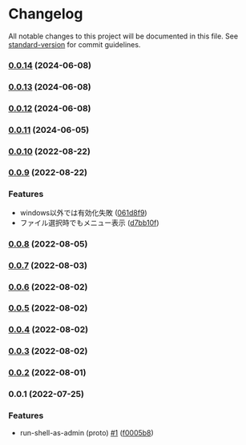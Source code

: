 # Changelog

All notable changes to this project will be documented in this file. See [standard-version](https://github.com/conventional-changelog/standard-version) for commit guidelines.

### [0.0.14](https://github.com/taizod1024/vscode-run-shell-as-admin-extension/compare/v0.0.13...v0.0.14) (2024-06-08)

### [0.0.13](https://github.com/taizod1024/vscode-run-shell-as-admin-extension/compare/v0.0.12...v0.0.13) (2024-06-08)

### [0.0.12](https://github.com/taizod1024/vscode-run-shell-as-admin-extension/compare/v0.0.11...v0.0.12) (2024-06-08)

### [0.0.11](https://github.com/taizod1024/vscode-run-shell-as-admin-extension/compare/v0.0.10...v0.0.11) (2024-06-05)

### [0.0.10](https://github.com/taizod1024/vscode-run-shell-as-admin-extension/compare/v0.0.9...v0.0.10) (2022-08-22)

### [0.0.9](https://github.com/taizod1024/vscode-run-shell-as-admin-extension/compare/v0.0.8...v0.0.9) (2022-08-22)


### Features

* windows以外では有効化失敗 ([061d8f9](https://github.com/taizod1024/vscode-run-shell-as-admin-extension/commit/061d8f95e78ba3f92baa209d5da3544d005104f5))
* ファイル選択時でもメニュー表示 ([d7bb10f](https://github.com/taizod1024/vscode-run-shell-as-admin-extension/commit/d7bb10f6f2463acc1ca1fcd6e0d4decfbc4fd6d6))

### [0.0.8](https://github.com/taizod1024/vscode-run-shell-as-admin-extension/compare/v0.0.7...v0.0.8) (2022-08-05)

### [0.0.7](https://github.com/taizod1024/vscode-run-shell-as-admin-extension/compare/v0.0.6...v0.0.7) (2022-08-03)

### [0.0.6](https://github.com/taizod1024/vscode-run-shell-as-admin-extension/compare/v0.0.5...v0.0.6) (2022-08-02)

### [0.0.5](https://github.com/taizod1024/vscode-run-shell-as-admin-extension/compare/v0.0.4...v0.0.5) (2022-08-02)

### [0.0.4](https://github.com/taizod1024/vscode-run-shell-as-admin-extension/compare/v0.0.3...v0.0.4) (2022-08-02)

### [0.0.3](https://github.com/taizod1024/vscode-run-shell-as-admin-extension/compare/v0.0.2...v0.0.3) (2022-08-02)

### [0.0.2](https://github.com/taizod1024/vscode-run-shell-as-admin-extension/compare/v0.0.1...v0.0.2) (2022-08-01)

### 0.0.1 (2022-07-25)


### Features

* run-shell-as-admin (proto) [#1](https://github.com/taizod1024/vscode-run-shell-as-admin-extension/issues/1) ([f0005b8](https://github.com/taizod1024/vscode-run-shell-as-admin-extension/commit/f0005b823ac0f68238bf8f47bb1dea8cc9f994f2))

